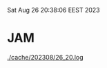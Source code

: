 Sat Aug 26 20:38:06 EEST 2023
# JAM
<a href='./cache/202308/26_20.log'>./cache/202308/26_20.log</a>

